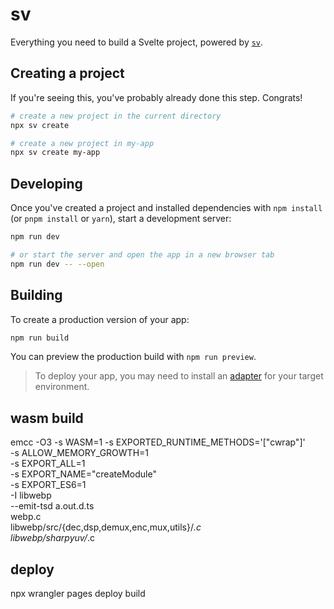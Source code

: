 # sv

Everything you need to build a Svelte project, powered by [`sv`](https://github.com/sveltejs/cli).

## Creating a project

If you're seeing this, you've probably already done this step. Congrats!

```bash
# create a new project in the current directory
npx sv create

# create a new project in my-app
npx sv create my-app
```

## Developing

Once you've created a project and installed dependencies with `npm install` (or `pnpm install` or `yarn`), start a development server:

```bash
npm run dev

# or start the server and open the app in a new browser tab
npm run dev -- --open
```

## Building

To create a production version of your app:

```bash
npm run build
```

You can preview the production build with `npm run preview`.

> To deploy your app, you may need to install an [adapter](https://svelte.dev/docs/kit/adapters) for your target environment.

## wasm build

emcc -O3 -s WASM=1 -s EXPORTED_RUNTIME_METHODS='["cwrap"]' \
    -s ALLOW_MEMORY_GROWTH=1 \
    -s EXPORT_ALL=1 \
    -s EXPORT_NAME="createModule" \
    -s EXPORT_ES6=1 \
    -I libwebp \
    --emit-tsd a.out.d.ts \
    webp.c \
    libwebp/src/{dec,dsp,demux,enc,mux,utils}/*.c \
    libwebp/sharpyuv/*.c

## deploy

npx wrangler pages deploy build
